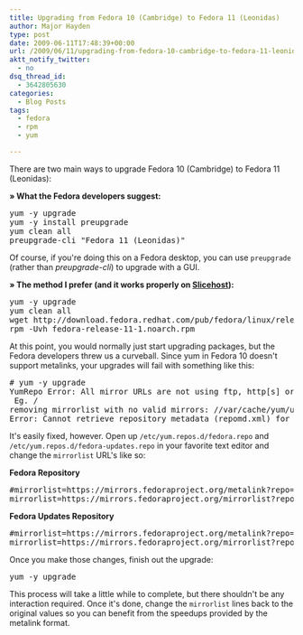 ```yaml
---
title: Upgrading from Fedora 10 (Cambridge) to Fedora 11 (Leonidas)
author: Major Hayden
type: post
date: 2009-06-11T17:48:39+00:00
url: /2009/06/11/upgrading-from-fedora-10-cambridge-to-fedora-11-leonidas/
aktt_notify_twitter:
  - no
dsq_thread_id:
  - 3642805630
categories:
  - Blog Posts
tags:
  - fedora
  - rpm
  - yum

---
```

There are two main ways to upgrade Fedora 10 (Cambridge) to Fedora 11 (Leonidas):

**&raquo; What the Fedora developers suggest:**

<pre lang="html">yum -y upgrade
yum -y install preupgrade
yum clean all
preupgrade-cli "Fedora 11 (Leonidas)"</pre>

Of course, if you're doing this on a Fedora desktop, you can use `preupgrade` (rather than _preupgrade-cli_) to upgrade with a GUI.

**&raquo; The method I prefer (and it works properly on [Slicehost][1]):**

<pre lang="html">yum -y upgrade
yum clean all
wget http://download.fedora.redhat.com/pub/fedora/linux/releases/11/Fedora/x86_64/os/Packages/fedora-release-11-1.noarch.rpm
rpm -Uvh fedora-release-11-1.noarch.rpm</pre>

At this point, you would normally just start upgrading packages, but the Fedora developers threw us a curveball. Since yum in Fedora 10 doesn't support metalinks, your upgrades will fail with something like this:

<pre lang="html"># yum -y upgrade
YumRepo Error: All mirror URLs are not using ftp, http[s] or file.
 Eg. /
removing mirrorlist with no valid mirrors: //var/cache/yum/updates/mirrorlist.txt
Error: Cannot retrieve repository metadata (repomd.xml) for repository: updates. Please verify its path and try again</pre>

It's easily fixed, however. Open up `/etc/yum.repos.d/fedora.repo` and `/etc/yum.repos.d/fedora-updates.repo` in your favorite text editor and change the `mirrorlist` URL's like so:

**Fedora Repository**

<pre lang="html">#mirrorlist=https://mirrors.fedoraproject.org/metalink?repo=fedora-$releasever&arch=$basearch
mirrorlist=https://mirrors.fedoraproject.org/mirrorlist?repo=fedora-$releasever&arch=$basearch</pre>

**Fedora Updates Repository**

<pre lang="html">#mirrorlist=https://mirrors.fedoraproject.org/metalink?repo=updates-released-f$releasever&arch=$basearch
mirrorlist=https://mirrors.fedoraproject.org/mirrorlist?repo=updates-released-f$releasever&arch=$basearch
</pre>

Once you make those changes, finish out the upgrade:

<pre lang="html">yum -y upgrade</pre>

This process will take a little while to complete, but there shouldn't be any interaction required. Once it's done, change the `mirrorlist` lines back to the original values so you can benefit from the speedups provided by the metalink format.

 [1]: http://slicehost.com/
